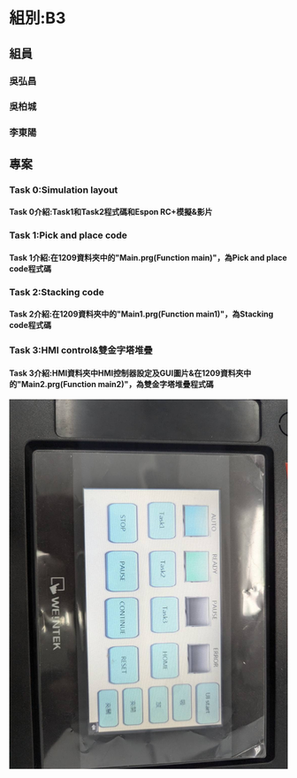 # 組別:B3
## 組員
### 吳弘昌
### 吳柏城
### 李東陽

## 專案
### **Task 0:Simulation layout**
#### Task 0介紹:Task1和Task2程式碼和Espon RC+模擬&影片

### **Task 1:Pick and place code**
#### Task 1介紹:在1209資料夾中的"Main.prg(Function main)"，為Pick and place code程式碼

### **Task 2:Stacking code**
#### Task 2介紹:在1209資料夾中的"Main1.prg(Function main1)"，為Stacking code程式碼

### **Task 3:HMI control&雙金字塔堆疊**
#### Task 3介紹:HMI資料夾中HMI控制器設定及GUI圖片&在1209資料夾中的"Main2.prg(Function main2)"，為雙金字塔堆疊程式碼
![HMI Demo](HMI.jpg)







